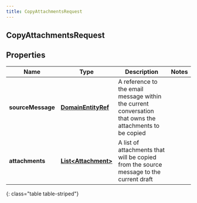 ```yaml
---
title: CopyAttachmentsRequest
---
```


## CopyAttachmentsRequest

## Properties

| Name              | Type                                                             | Description                                                                                             | Notes |
| ----------------- | ---------------------------------------------------------------- | ------------------------------------------------------------------------------------------------------- | ----- |
| **sourceMessage** | <!----><!---->[**DomainEntityRef**](DomainEntityRef.md)<!---->   | A reference to the email message within the current conversation that owns the attachments to be copied |       |
| **attachments**   | <!----><!---->[**List&lt;Attachment&gt;**](Attachment.md)<!----> | A list of attachments that will be copied from the source message to the current draft                  |       |

{: class="table table-striped"}
